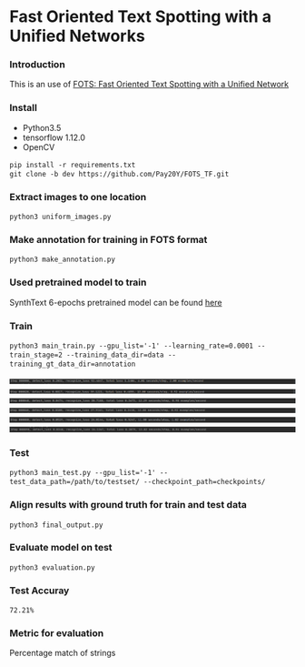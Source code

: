 # Fast Oriented Text Spotting with a Unified Networks
### Introduction
This is an use of [FOTS: Fast Oriented Text Spotting with a Unified Network](https://arxiv.org/pdf/1801.01671.pdf)
### Install
+ Python3.5
+ tensorflow 1.12.0
+ OpenCV
```
pip install -r requirements.txt
git clone -b dev https://github.com/Pay20Y/FOTS_TF.git
```
### Extract images to one location
```
python3 uniform_images.py
```
### Make annotation for training in FOTS format
```
python3 make_annotation.py
```

### Used pretrained model to train 
SynthText 6-epochs pretrained model can be found [here](https://github.com/Pay20Y/FOTS_TF/releases/download/v2/SynthText_6_epochs.tar)
### Train
```
python3 main_train.py --gpu_list='-1' --learning_rate=0.0001 --train_stage=2 --training_data_dir=data --training_gt_data_dir=annotation
```
![train_shots/10.png](train_shots/10.png)
![train_shots/20.png](train_shots/20.png)
![train_shots/40.png](train_shots/40.png)
![train_shots/60.png](train_shots/60.png)
![train_shots/80.png](train_shots/80.png)
![train_shots/100.png](train_shots/100.png)


### Test
```
python3 main_test.py --gpu_list='-1' --test_data_path=/path/to/testset/ --checkpoint_path=checkpoints/
```

### Align results with ground truth for train and test data

```
python3 final_output.py
```

### Evaluate model on test
```
python3 evaluation.py
```

### Test Accuray
```
72.21%
```
### Metric for evaluation

Percentage match of strings